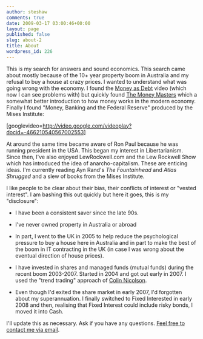 ```yaml
---
author: steshaw
comments: true
date: 2009-03-17 03:00:46+00:00
layout: page
published: false
slug: about-2
title: About
wordpress_id: 226
---
```


This is my search for answers and sound economics. This search came about mostly because of the 10+ year property boom in Australia and my refusal to buy a house at crazy prices. I wanted to understand what was going wrong with the economy. I found the [Money as Debt](http://www.moneyasdebt.net/) video (which now I can see problems with) but quickly found [The Money Masters](http://video.google.com/videoplay?docid=-515319560256183936) which a somewhat better introduction to how money works in the modern economy. Finally I found "Money, Banking and the Federal Reserve" produced by the Mises Institute:

[googlevideo=http://video.google.com/videoplay?docid=-466210540567002553]

At around the same time became aware of Ron Paul because he was running president in the USA. This began my interest in Libertarianism. Since then, I've also enjoyed LewRockwell.com and the Lew Rockwell Show which has introduced the idea of anarcho-capitalism. These are enticing ideas. I'm currently reading Ayn Rand's _The Fountainhead_ and _Atlas Shrugged_ and a slew of books from the Mises Institute.

I like people to be clear about their bias, their conflicts of interest or "vested interest". I am bashing this out quickly but here it goes, this is my "disclosure":




  
  * I have been a consistent saver since the late 90s.
  
  * I've never owned property in Australia or abroad
  
  * In part, I went to the UK in 2005 to help reduce the psychological pressure to buy a house here in Australia and in part to make the best of the boom in IT contracting in the UK (in case I was wrong about the eventual direction of house prices).
  
  * I have invested in shares and managed funds (mutual funds) during the recent boom 2003-2007. Started in 2004 and got out early in 2007. I used the "trend trading" approach of [Colin Nicolson](http://www.bwts.com.au/).
  
  * Even though I'd exited the share market in early 2007, I'd forgotten about my superannuation. I finally switched to Fixed Interested in early 2008 and then, realising that Fixed Interest could include risky bonds, I moved it into Cash.


I'll update this as necessary. Ask if you have any questions. [Feel free to contact me via email](mailto:steshaw@gmail.com).
